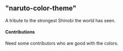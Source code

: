 ## "naruto-color-theme"

A tribute to the strongest Shinobi the world has seen.

#### Contributions

Need some contributors who are good with the colors.
